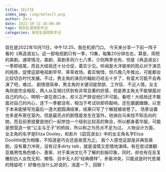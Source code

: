 ```yaml
---
title: SELFIE
index_img: /img/default.png
author: Zora
date: 2022-10-11 16:08:00
tags: 胡言乱语观影手记
categories: 胡言乱语观影手记
---
```



现在是2022年10月11日，中午13:25，我在机房门口。
今天来分享一下前一阵子看的《再造淑女》。这一部电视剧只有一季，13集，每集20分钟左右，算是，简短的美剧。通常情况，美剧、英剧多则六七八季，少则两季也有，但是《再造淑女》一季即结尾，而且大结局还十分仓促，着实少见。听闻是大洋彼岸的观众对于演员的挑拣，促使这部电视剧早早、草草收场，着实惋惜，但凡晚几年推出，可能都会比较切合时代发展。不过，男主角的演员约翰赵已经五十岁了，有蛮大可能不会再演了吧，难过。
剧情很简单，男主角的关键词是禁欲、工作狂、不近人情，女主角则是完全相反，两人从互相讨厌到有非常显著的好感，但是男主角太不能够面对自己的内心，明明一直在吞口水，却义正严辞说他们不可能。看吧！大结局还不敢面对自己的内心，连下一季都没有，相当于考试铃即将敲响，还在磨磨蹭蹭，以至于本来能够写完最后一道大题圆满结束，结果只写了个解就被收卷了。
场景设置也多是布景在室内，但是最亮点的剧情是发生在室外。他骑白马来找不知去向的她，而且前景提要是他们一起参加一个级别比较高的聚会，所以都身着华服，可能是想营造一些“公主与王子”的桥段，所以称之为亮点不足为过。
人物设计方面，女主角的名字是Eliza Dooley，和影片《窈窕淑女》中的女主角名字Eliza Doolittle犹为相像，不知道是巧合还是故意为之。
我个人感觉这部是非典型美剧，没有暴力冲突，没有过多dirty talk，就是温情又悲情地演绎。有在尝试推翻亚裔男性角色矮小、愚笨、对于美洲文化不了解的刻板印象，同时，却也有在反复雕刻白人女性无知、懒惰、目中无人的“经典模样”，矛盾冲突，只能说是时代思潮的残留吧！
好像也没什么好说的，消遣一下，回聊！
